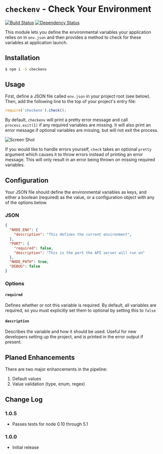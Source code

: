 # `checkenv` - Check Your Environment

[![Build Status](https://travis-ci.org/inxilpro/node-checkenv.svg)](https://travis-ci.org/inxilpro/node-checkenv) [![Dependency Status](https://david-dm.org/inxilpro/node-checkenv.svg)](https://david-dm.org/inxilpro/node-checkenv)

This module lets you define the environmental variables your application relies on in `env.json` and then provides a method to check for these variables at application launch.

## Installation

``` bash
$ npm i -S checkenv
```

## Usage

First, define a JSON file called `env.json` in your project root (see below).  Then, add the following line to the top of your project's entry file:

``` js
require('checkenv').check();
```

By default, `checkenv` will print a pretty error message and call `process.exit(1)` if any required variables are missing.  It will also print an error message if optional variables are missing, but will not exit the process.

![Screen Shot](http://snaps.rchy.net/env.json_-_jobs.api.nachi.org_-_DevelopmentSitesjobs.api.nachi.org_2015-12-03_15-10-37.jpg)

If you would like to handle errors yourself, `check` takes an optional `pretty` argument which causes it to throw errors instead of printing an error message.  This will only result in an error being thrown on missing required variables.

## Configuration

Your JSON file should define the environmental variables as keys, and either a boolean (required) as the value, or a configuration object with any of the options below.

### JSON
``` json
{
  "NODE_ENV": {
    "description": "This defines the current environment",
  },
  "PORT": {
    "required": false,
    "description": "This is the port the API server will run on"
  },
  "NODE_PATH": true,
  "DEBUG": false
}
```

### Options

#### `required`

Defines whether or not this variable is required.  By default, all variables are required, so you must explicitly set them to optional by setting this to `false`

#### `description`

Describes the variable and how it should be used. Useful for new developers setting up the project, and is printed in the error output if present.

## Planed Enhancements

There are two major enhancements in the pipeline:

  1. Default values
  2. Value validation (type, enum, regex)

## Change Log

### 1.0.5
  - Passes tests for node 0.10 through 5.1

### 1.0.0
  - Initial release